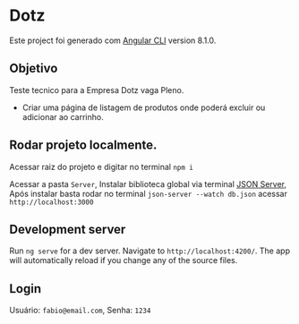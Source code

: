 # Dotz

Este project foi generado com [Angular CLI](https://github.com/angular/angular-cli) version 8.1.0.

## Objetivo 

Teste tecnico para a Empresa Dotz vaga Pleno. 

- Criar uma página de listagem de produtos onde poderá excluir ou adicionar ao carrinho.



## Rodar projeto localmente.
Acessar raiz do projeto e digitar no terminal `npm i `

Acessar a pasta  `Server`, Instalar biblioteca global via terminal
[JSON Server](https://www.npmjs.com/package/json-server), Após instalar basta rodar no terminal  `json-server --watch db.json` acessar `http://localhost:3000`


## Development server

Run `ng serve` for a dev server. Navigate to `http://localhost:4200/`. The app will automatically reload if you change any of the source files.

## Login 

Usuário: `fabio@email.com`,
Senha:  `1234`





